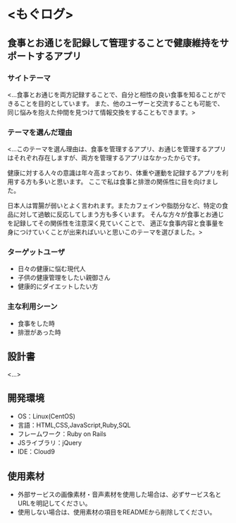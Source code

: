# <もぐログ>

## 食事とお通じを記録して管理することで健康維持をサポートするアプリ
### サイトテーマ
<...食事とお通じを両方記録することで、自分と相性の良い食事を知ることができることを目的としています。
また、他のユーザーと交流することも可能で、同じ悩みを抱えた仲間を見つけて情報交換をすることもできます。>

### テーマを選んだ理由
<...このテーマを選ん理由は、食事を管理するアプリ、お通じを管理するアプリはそれぞれ存在しますが、両方を管理するアプリはなかったからです。

健康に対する人々の意識は年々高まっており、体重や運動を記録するアプリを利用する方も多いと思います。
ここで私は食事と排泄の関係性に目を向けました。

日本人は胃腸が弱いとよく言われます。またカフェインや脂肪分など、特定の食品に対して過敏に反応してしまう方も多くいます。
そんな方々が食事とお通じを記録してその関係性を注意深く見ていくことで、
適正な食事内容と食事量を身につけていくことが出来ればいいと思いこのテーマを選びました。>


### ターゲットユーザ
- 日々の健康に悩む現代人
- 子供の健康管理をしたい親御さん
- 健康的にダイエットしたい方

### 主な利用シーン
- 食事をした時
- 排泄があった時

## 設計書
<...>

## 開発環境
- OS：Linux(CentOS)
- 言語：HTML,CSS,JavaScript,Ruby,SQL
- フレームワーク：Ruby on Rails
- JSライブラリ：jQuery
- IDE：Cloud9

## 使用素材
- 外部サービスの画像素材・音声素材を使用した場合は、必ずサービス名とURLを明記してください。
- 使用しない場合は、使用素材の項目をREADMEから削除してください。